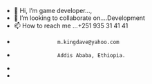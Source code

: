 - 👋 Hi, I’m game developer..., 
- 💞️ I’m looking to collaborate on....Development
- 📫 How to reach me ...+251 935 31 41 41
-                   m.kingdave@yahoo.com
-                   Addis Ababa, Ethiopia.
-                              
- 

<!---
DawitMehari-stack/DawitMehari-stack is a ✨ special ✨ repository because its `README.md` (this file) appears on your GitHub profile.
You can click the Preview link to take a look at your changes.
--->
